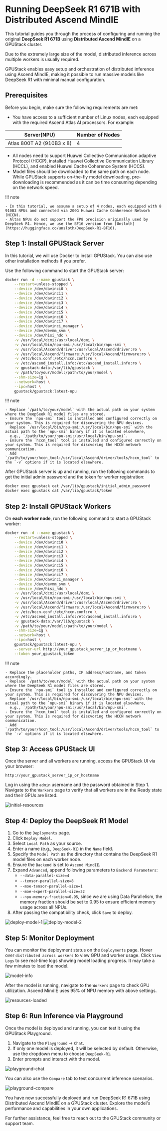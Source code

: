 # Running DeepSeek R1 671B with Distributed Ascend MindIE

This tutorial guides you through the process of configuring and running the original **DeepSeek R1 671B** using **Distributed Ascend MindIE** on a GPUStack cluster.

Due to the extremely large size of the model, distributed inference across multiple workers is usually required.

GPUStack enables easy setup and orchestration of distributed inference using Ascend MindIE, making it possible to run massive models like DeepSeek R1 with minimal manual configuration.

## Prerequisites

Before you begin, make sure the following requirements are met:

- You have access to a sufficient number of Linux nodes, each equipped with the required Ascend Atlas AI processors. For example:

<div class="center-table" markdown>

| **Server(NPU)**           | **Number of Nodes** |
| ------------------------- | ------------------- |
| Atlas 800T A2 (910B3 x 8) | 4                   |

</div>

- All nodes need to support Huawei Collective Communication adaptive Protocol (HCCP), installed Huawei Collective Communication Library (HCCL), and enabled Huawei Cache Coherence System (HCCS).
- Model files should be downloaded to the same path on each node. While GPUStack supports on-the-fly model downloading, pre-downloading is recommended as it can be time consuming depending on the network speed.

!!! note

    - In this tutorial, we assume a setup of 4 nodes, each equipped with 8 910B3 NPUs and connected via 200G Huawei Cache Conherence Network (HCCN).
    - Altas NPUs do not support the FP8 precision originally used by DeepSeek R1. Hence, we use the BF16 version from [Unsloth](https://huggingface.co/unsloth/DeepSeek-R1-BF16).

## Step 1: Install GPUStack Server

In this tutorial, we will use Docker to install GPUStack. You can also use other installation methods if you prefer.

Use the following command to start the GPUStack server:

```bash
docker run -d --name gpustack \
    --restart=unless-stopped \
    --device /dev/davinci0 \
    --device /dev/davinci1 \
    --device /dev/davinci2 \
    --device /dev/davinci3 \
    --device /dev/davinci4 \
    --device /dev/davinci5 \
    --device /dev/davinci6 \
    --device /dev/davinci7 \
    --device /dev/davinci_manager \
    --device /dev/devmm_svm \
    --device /dev/hisi_hdc \
    -v /usr/local/dcmi:/usr/local/dcmi \
    -v /usr/local/bin/npu-smi:/usr/local/bin/npu-smi \
    -v /usr/local/Ascend/driver:/usr/local/Ascend/driver:ro \
    -v /usr/local/Ascend/firmware:/usr/local/Ascend/firmware:ro \
    -v /etc/hccn.conf:/etc/hccn.conf:ro \
    -v /etc/ascend_install.info:/etc/ascend_install.info:ro \
    -v gpustack-data:/var/lib/gpustack \
    -v /path/to/your/model:/path/to/your/model \
    --shm-size=1g \
    --network=host \
    --ipc=host \
    gpustack/gpustack:latest-npu
```

!!! note

    - Replace `/path/to/your/model` with the actual path on your system where the DeepSeek R1 model files are stored.
    - Ensure the `npu-smi` tool is installed and configured correctly on your system. This is required for discovering the NPU devices.
      Replace `/usr/local/bin/npu-smi:/usr/local/bin/npu-smi` with the actual path to the `npu-smi` binary if it is located elsewhere,
      e.g., `/path/to/your/npu-smi:/usr/local/bin/npu-smi`.
    - Ensure the `hccn_tool` tool is installed and configured correctly on your system. This is required for discvoring the HCCN network communication.
      Add `/path/to/your/hccn_tool:/usr/local/Ascend/driver/tools/hccn_tool` to the `-v` options if it is located elsewhere.

After GPUStack server is up and running, run the following commands to get the initial admin password and the token for worker registration:

```bash
docker exec gpustack cat /var/lib/gpustack/initial_admin_password
docker exec gpustack cat /var/lib/gpustack/token
```

## Step 2: Install GPUStack Workers

On **each worker node**, run the following command to start a GPUStack worker:

```bash
docker run -d --name gpustack \
    --restart=unless-stopped \
    --device /dev/davinci0 \
    --device /dev/davinci1 \
    --device /dev/davinci2 \
    --device /dev/davinci3 \
    --device /dev/davinci4 \
    --device /dev/davinci5 \
    --device /dev/davinci6 \
    --device /dev/davinci7 \
    --device /dev/davinci_manager \
    --device /dev/devmm_svm \
    --device /dev/hisi_hdc \
    -v /usr/local/dcmi:/usr/local/dcmi \
    -v /usr/local/bin/npu-smi:/usr/local/bin/npu-smi \
    -v /usr/local/Ascend/driver:/usr/local/Ascend/driver:ro \
    -v /usr/local/Ascend/firmware:/usr/local/Ascend/firmware:ro \
    -v /etc/hccn.conf:/etc/hccn.conf:ro \
    -v /etc/ascend_install.info:/etc/ascend_install.info:ro \
    -v gpustack-data:/var/lib/gpustack \
    -v /path/to/your/model:/path/to/your/model \
    --shm-size=1g \
    --network=host \
    --ipc=host \
    gpustack/gpustack:latest-npu \
    --server-url http://your_gpustack_server_ip_or_hostname \
    --token your_gpustack_token
```

!!! note

    - Replace the placeholder paths, IP address/hostname, and token accordingly.
    - Replace `/path/to/your/model` with the actual path on your system where the DeepSeek R1 model files are stored.
    - Ensure the `npu-smi` tool is installed and configured correctly on your system. This is required for discovering the NPU devices.
      Replace `/usr/local/bin/npu-smi:/usr/local/bin/npu-smi` with the actual path to the `npu-smi` binary if it is located elsewhere,
      e.g., `/path/to/your/npu-smi:/usr/local/bin/npu-smi`.
    - Ensure the `hccn_tool` tool is installed and configured correctly on your system. This is required for discvoring the HCCN network communication.
      Add `/path/to/your/hccn_tool:/usr/local/Ascend/driver/tools/hccn_tool` to the `-v` options if it is located elsewhere.

## Step 3: Access GPUStack UI

Once the server and all workers are running, access the GPUStack UI via your browser:

```
http://your_gpustack_server_ip_or_hostname
```

Log in using the `admin` username and the password obtained in Step 1. Navigate to the `Workers` page to verify that all workers are in the Ready state and their GPUs are listed.

![initial-resources](../assets/tutorials/running-deepseek-r1-671b-with-distributed-ascend-mindie/initial-resources.png)

## Step 4: Deploy the DeepSeek R1 Model

1. Go to the `Deployments` page.
2. Click `Deploy Model`.
3. Select `Local Path` as your source.
4. Enter a name (e.g., `DeepSeek-R1`) in the `Name` field.
5. Specify the `Model Path` as the directory that contains the DeepSeek R1 model files on each worker node.
6. Ensure the `Backend` is set to `Ascend MindIE`.
7. Expand `Advanced`, append following parameters to `Backend Parameters`:
   - `--data-parallel-size=4`
   - `--tensor-parallel-size=8`
   - `--moe-tensor-parallel-size=1`
   - `--moe-expert-parallel-size=32`
   - `--npu-memory-fraction=0.95`, since we are using Data Parallelism, the memory fraction should be set to 0.95 to ensure efficient memory usage across all NPUs.
8. After passing the compatibility check, click `Save` to deploy.

![deploy-model-1](../assets/tutorials/running-deepseek-r1-671b-with-distributed-ascend-mindie/deploy-model-1.png)
![deploy-model-2](../assets/tutorials/running-deepseek-r1-671b-with-distributed-ascend-mindie/deploy-model-2.png)

## Step 5: Monitor Deployment

You can monitor the deployment status on the `Deployments` page. Hover over `distributed across workers` to view GPU and worker usage. Click `View Logs` to see real-time logs showing model loading progress. It may take a few minutes to load the model.

![model-info](../assets/tutorials/running-deepseek-r1-671b-with-distributed-ascend-mindie/model-info.png)

After the model is running, navigate to the `Workers` page to check GPU utilization. Ascend MindIE uses 95% of NPU memory with above settings.

![resources-loaded](../assets/tutorials/running-deepseek-r1-671b-with-distributed-ascend-mindie/resources-loaded.png)

## Step 6: Run Inference via Playground

Once the model is deployed and running, you can test it using the GPUStack Playground.

1. Navigate to the `Playground` -> `Chat`.
2. If only one model is deployed, it will be selected by default. Otherwise, use the dropdown menu to choose `DeepSeek-R1`.
3. Enter prompts and interact with the model.

![playground-chat](../assets/tutorials/running-deepseek-r1-671b-with-distributed-ascend-mindie/playground-chat.png)

You can also use the `Compare` tab to test concurrent inference scenarios.

![playground-compare](../assets/tutorials/running-deepseek-r1-671b-with-distributed-ascend-mindie/playground-compare.png)

You have now successfully deployed and run DeepSeek R1 671B using Distributed Ascend MindIE on a GPUStack cluster. Explore the model's performance and capabilities in your own applications.

For further assistance, feel free to reach out to the GPUStack community or support team.
